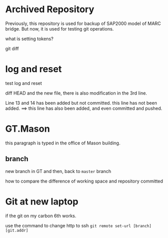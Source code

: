 Archived Repository
=======
Previously, this repository is used for backup of SAP2000 model of MARC bridge.
But now, it is used for testing git operations.

what is setting tokens?

git diff

# log and reset
test log and reset

diff HEAD and the new file,
there is also modification in the 3rd line.

Line 13 and 14 has been added but not committed.
this line has not been added. ==> this line has also been added, and even committed and pushed.

# GT.Mason
this paragraph is typed in the office of Mason building.

## branch
new branch in GT
and then, back to `master` branch

how to compare the difference of working space and repository committed

# Git at new laptop
if the git on my carbon 6th works.

use the command to change http to ssh
`git remote set-url [branch] [git.addr]`
